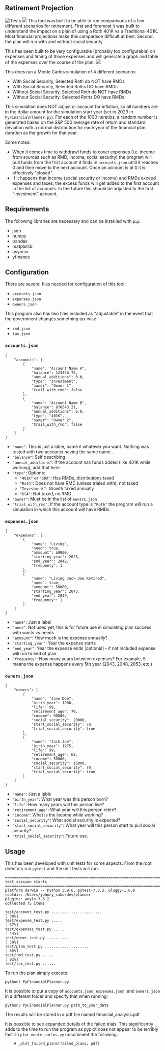 ## Retirement Projection
![Tests](https://github.com/johnnysako/planner/actions/workflows/python-app.yml/badge.svg)
![](images/example_result.jpg)
This tool was built to be able to run comparisons of a few different scenarios for retirement. First and foremost it was built to understand the impact on a plan of using a Roth 401K vs a Traditional 401K. Most financial projections make this comparison difficult at best. Second, the plan will run with and without social security.

This has been built to be very configurable (probably too configurable) on expenses and timing of those expenses and will generate a graph and table of the expenses over the course of the plan.
![](images/example_expense.jpg)

This does run a Monte Carlos simulation of 4 different scenarios:
- With Social Security, Selected Roth do NOT have RMDs
- With Social Security, Selected Roths DO have RMDs
- Without Social Security, Selected Roth do NOT have RMDs
- Without Social Security, Selected Roths DO have RMDs

This simulation does NOT adjust or account for inflation, so all numbers are in the dollar amount for the simulation start year (set to 2023 in `PyFinancialPlanner.py`). For each of the 1000 iteratios, a random number is generated based on the S&P 500 average rate of return and standard deviation with a normal distribution for each year of the financial plan duration as the growth for that year.

Some notes: 
- When it comes time to withdrawl funds to cover expenses (i.e. income from sources such as RMD, income, social security) the program will pull funds from the first account it finds in `accounts.json` until it reaches 0 and then move to the next account. Once an account is at 0 it is effectively "closed".
- If it happens that income (social security or income) and RMDs exceed expenses and taxes, the excess funds will get added to the first account in the list of accounts. In the future this should be adjusted to the first "investment" account. 

## Requirements
The following libraries are necessary and can be installed with `pip`:
- json
- numpy
- pandas
- matplotlib
- asyncio
- yfinance

## Configuration
There are several files needed for configuration of this tool:
- `accounts.json`
- `expenses.json`
- `owners.json`

This program also has two files included as "adjustable" in the event that the government changes something tax wise:
- `rmd.json`
- `tax.json`

### `accounts.json`
```
{
    "accounts": [
        {
            "name": "Account Name A", 
            "balance": 123456.78,
            "annual_additions": 0.0, 
            "type": "Investment",
            "owner": "Owner 1",
            "trail_with_rmd": false
        },
        {
            "name": "Account Name B",
            "balance": 876543.21,
            "annual_additions": 0.0,
            "type": "401K",
            "owner": "Owner 2",
            "trail_with_rmd": false
        }
    ]
}
```
- `"name"`: This is just a lable, name it whatever you want. Nothing was tested with two accounts having the same name...
- `"balance"`: Self describing
- `"annual_additions"`: If the account has funds added (like 401K while working), add that here
- `"type"`: Options:
  - `"401K"` or `"IRA"`: Has RMDs, distributions taxed
  - `"Roth"`: Does not have RMD (unless trialed with), not taxed
  - `"Investment"`: Growth taxed annually
  - `"HSA"`: Not taxed, no RMD
- `"owner"`: Must be in the list of `owners.json`
- `"trial_with_rmd"`: If the account type is `"Roth"` the program will run a simulation in which this account will have RMDs

### `expenses.json`
```
{
    "expenses": [
        {
            "name": "Living",
            "need": true,
            "ammount": 60000,
            "starting_year": 2023,
            "end_year": 2042,
            "frequency": 1
        },
        {
            "name": "Living Jack Joe Retired",
            "need": true,
            "ammount": 50000,
            "starting_year": 2043,
            "end_year": 2049,
            "frequency": 1
        }
    ]
}
```
- `"name"`: Just a label
- `"need"`: Not used yet, this is for future use in simulating plan success with wants vs needs
- `"ammount"`: How much is the expense annually?
- `"starting_year"`: Year the expense starts
- `"end_year"`: Year the expense ends [optional] - if not included expense will run to end of plan
- `"frequency"`: How many years between expenses? For example, 5 means the expense happens every 5th year (2043, 2048, 2053, etc.)
### `owners.json`
```
{
    "owners": [
        {
            "name": "Jane Doe",
            "birth_year": 1980,
            "life": 99,
            "retirement_age": 70,
            "income": 90000,
            "social_security": 20000,
            "start_social_security": 70,
            "trial_social_security": true
        },
        {
            "name": "Jack Joe",
            "birth_year": 1975,
            "life": 99,
            "retirement_age": 68,
            "income": 50000,
            "social_security": 15000,
            "start_social_security": 70,
            "trial_social_security": true
        }
    ]
}
```
- `"name"`: Just a lable
- `"birth_year"`: What year was this person born?
- `"life"`: How many years will this person live?
- `"retirement_age"`: What year will this person retire?
- `"income"`: What is the income while working?
- `"social_security"`: What social security is expected?
- `"start_social_security"`: What year will this person start to pull social security?
- `"trial_social_security"`: Future use.

## Usage
This has been developed with unit tests for some aspects. From the root directory run `pytest` and the unit tests will run:
```
===================================================================================== test session starts ======================================================================================
platform darwin -- Python 3.9.6, pytest-7.3.2, pluggy-1.0.0
rootdir: /Users/johnny_sako/dev/planner
plugins: anyio-3.6.2
collected 75 items                                                                                                                                                                             

test/account_test.py .......................                                                                                                                                             [ 30%]
test/expense_test.py .....                                                                                                                                                               [ 37%]
test/expenses_test.py .....                                                                                                                                                              [ 44%]
test/owner_test.py ...........                                                                                                                                                           [ 58%]
test/plan_test.py ....................                                                                                                                                                   [ 85%]
test/rmd_test.py .....                                                                                                                                                                   [ 92%]
test/tax_test.py ......                      
```

To run the plan simply execute:
```
python3 PyFinancialPlanner.py
```
It is possible to put a copy of `accounts.json`, `expenses.json`, and `owners.json` in a different folder and specify that when running:
```
python3 PyFinancialPlanner.py path_to_your_data
```
The results will be stored in a pdf file named financial_analysis.pdf

It is possible to see expanded details of the failed trials. This significantly adds to the time to run the program as pyplot does not appear to be terribly fast. In `plot_monte_carlos.py` uncomment the following:
```
    # _plot_failed_plans(failed_plans, pdf)
```